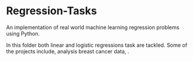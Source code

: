 # Regression-Tasks
An implementation of real world machine learning regression problems using Python. 

In this folder both linear and logistic regressions task are tackled. Some of the projects include, analysis breast cancer data, .


